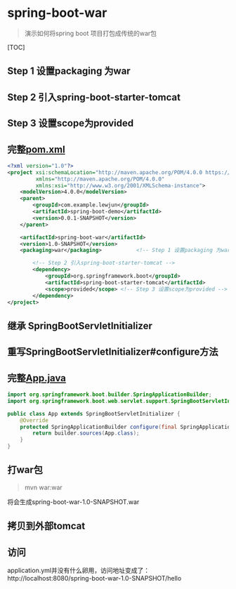 # spring-boot-war

> 演示如何将spring boot 项目打包成传统的war包

[TOC]

## Step 1 设置packaging 为war
## Step 2 引入spring-boot-starter-tomcat
## Step 3 设置scope为provided
## 完整[pom.xml](pom.xml)

```xml
<?xml version="1.0"?>
<project xsi:schemaLocation="http://maven.apache.org/POM/4.0.0 https://maven.apache.org/xsd/maven-4.0.0.xsd"
         xmlns="http://maven.apache.org/POM/4.0.0"
         xmlns:xsi="http://www.w3.org/2001/XMLSchema-instance">
    <modelVersion>4.0.0</modelVersion>
    <parent>
        <groupId>com.example.lewjun</groupId>
        <artifactId>spring-boot-demo</artifactId>
        <version>0.0.1-SNAPSHOT</version>
    </parent>

    <artifactId>spring-boot-war</artifactId>
    <version>1.0-SNAPSHOT</version>
    <packaging>war</packaging>           <!-- Step 1 设置packaging 为war -->

        <!-- Step 2 引入spring-boot-starter-tomcat -->
        <dependency>
            <groupId>org.springframework.boot</groupId>
            <artifactId>spring-boot-starter-tomcat</artifactId>
            <scope>provided</scope> <!-- Step 3 设置scope为provided -->
        </dependency>
</project>
```

## 继承 SpringBootServletInitializer
## 重写SpringBootServletInitializer#configure方法
## 完整[App.java](src/main/java/com/example/lewjun/App.java)

```java
import org.springframework.boot.builder.SpringApplicationBuilder;
import org.springframework.boot.web.servlet.support.SpringBootServletInitializer;

public class App extends SpringBootServletInitializer {
    @Override
    protected SpringApplicationBuilder configure(final SpringApplicationBuilder builder) {
        return builder.sources(App.class);
    }
}

```

## 打war包
> mvn war:war

将会生成spring-boot-war-1.0-SNAPSHOT.war

## 拷贝到外部tomcat

## 访问
application.yml并没有什么卵用，访问地址变成了：
http://localhost:8080/spring-boot-war-1.0-SNAPSHOT/hello
